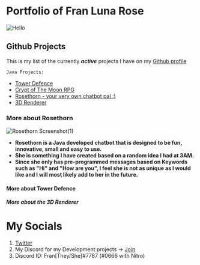 # Portfolio of Fran Luna Rose
![Hello](https://c.tenor.com/Py3PtpNEJJ0AAAAd/cat-lurking.gif)


## Github Projects 
This is my list of the currently _**active**_ projects I have on my [Github profile](https://github.com/FranFranJams)

`Java Projects:`
- [Tower Defence](https://github.com/FranFranJams/Java-Tower-Defense)
- [Crypt of The Moon RPG](https://github.com/FranFranJams/MoonCryptTheGame)
- [Rosethorn - your very own chatbot pal :)](https://github.com/FranFranJams/rosethorn)
- [3D Renderer](https://github.com/FranFranJams/3D-Graphics-Renderer)


### More about Rosethorn
![Rosethorn Screenshot(1)](https://i.hep.gg/VjGNCVCn6)
- __Rosethorn is a Java developed chatbot that is designed to be fun, innovative, small and easy to use.__
- __She is something I have created based on a random idea I had at 3AM.__
- __Since she only has pre-programmed messages based on Keywords such as "Hi" and "How are you", I feel she is not as unique as I would like and I will most likely add to her in the future.__

#### More about Tower Defence                                                                                                                     




##### More about the 3D Renderer



# My Socials
1. [Twitter](https://twitter.com/_FranFranJams_)
2. My Discord for my Development projects -> [Join](https://discord.gg/RuFCDdaHyN)
3. Discord ID: Fran[They/She]#7787 (#0666 with Nitro)
